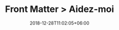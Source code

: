 ---
title: "Front Matter > Aidez-moi"
date: 2018-12-28T11:02:05+06:00
icon: "ti-info-alt"
type: "pages"
weight: 1
---